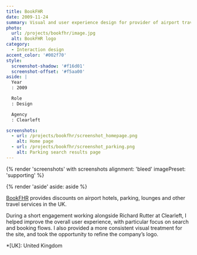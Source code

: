 ```yaml
---
title: BookFHR
date: 2009-11-24
summary: Visual and user experience design for provider of airport travel services.
photo:
  url: /projects/bookfhr/image.jpg
  alt: BookFHR logo
category:
  - Interaction design
accent_color: '#002f70'
style:
  screenshot-shadow: '#f16d01'
  screenshot-offset: '#f5aa00'
aside: |
  Year
  : 2009

  Role
  : Design

  Agency
  : Clearleft

screenshots:
  - url: /projects/bookfhr/screenshot_homepage.png
    alt: Home page
  - url: /projects/bookfhr/screenshot_parking.png
    alt: Parking search results page
---
```

{% render 'screenshots' with screenshots
  alignment: 'bleed'
  imagePreset: 'supporting'
%}

{% render 'aside'
  aside: aside
%}

[BookFHR][1] provides discounts on airport hotels, parking, lounges and other travel services in the UK.

During a short engagement working alongside Richard Rutter at Clearleft, I helped improve the overall user experience, with particular focus on search and booking flows. I also provided a more consistent visual treatment for the site, and took the opportunity to refine the company’s logo.

[1]: https://www.bookfhr.com

*[UK]: United Kingdom
